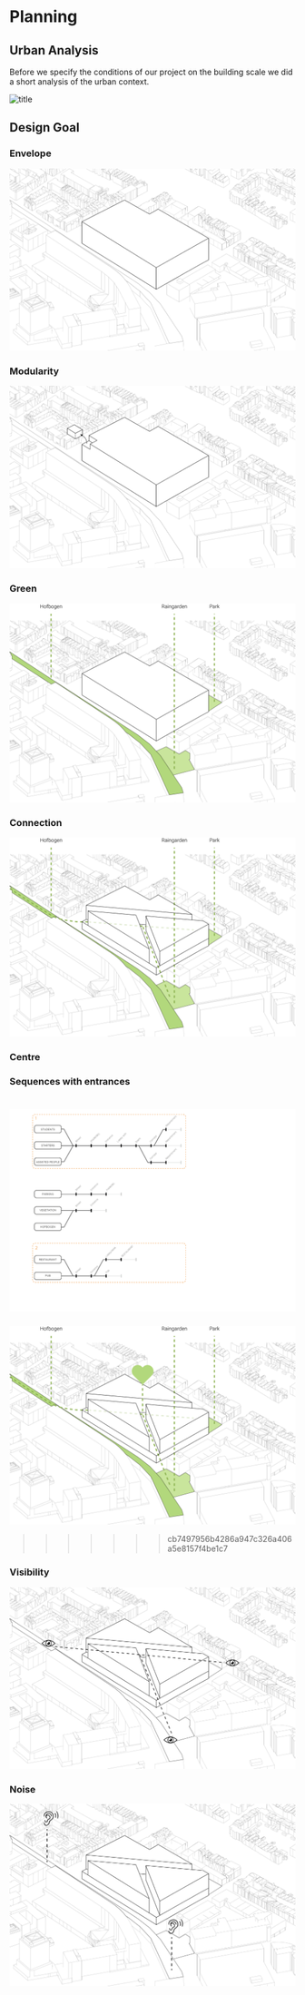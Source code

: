# Planning


## Urban Analysis

Before we specify the conditions of our project on the building scale we did a short analysis of the urban context.

![title](../img/Kaarten.png)

## Design Goal



### Envelope

![title](../img/Axo_envelope.png)

### Modularity

![title](../img/Axo_modularity.png)

### Green

![title](../img/Axo_green.png)

### Connection

![title](../img/Axo_concept.png)

### Centre

### Sequences with entrances
![title](../img/Program_with_sequences_entrances_1.png)
=======
![title](../img/Axo_hart.png)
>>>>>>> cb7497956b4286a947c326a406a5e8157f4be1c7

### Visibility

![title](../img/Axo_visibility.png)

### Noise

![title](../img/Axo_Noise.png)